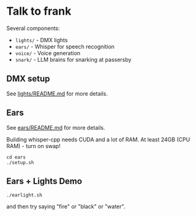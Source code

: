 # Talk to frank

Several components:

- `lights/` - DMX lights
- `ears/` - Whisper for speech recognition
- `voice/` - Voice generation
- `snark/` - LLM brains for snarking at passersby

## DMX setup

See [lights/README.md](lights/README.md) for more details.


## Ears

See [ears/README.md](ears/README.md) for more details.

Building whisper-cpp needs CUDA and a lot of RAM.  At least 24GB (CPU RAM) - turn on swap!

```
cd ears
./setup.sh
```


## Ears + Lights Demo

```
./earlight.sh
```

and then try saying "fire" or "black" or "water".